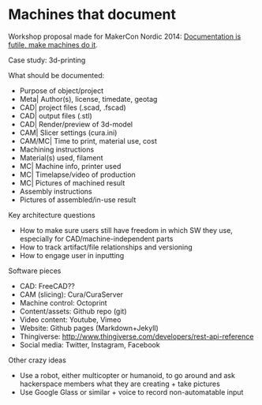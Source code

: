 Machines that document
======================

Workshop proposal made for MakerCon Nordic 2014: [Documentation is futile, make machines do it](https://gist.github.com/jonnor/33f5bf53646fab84bb2d). 

Case study: 3d-printing

What should be documented:

* Purpose of object/project
* Meta| Author(s), license, timedate, geotag
* CAD| project files (.scad, .fscad)
* CAD| output files (.stl)
* CAD| Render/preview of 3d-model
* CAM| Slicer settings (cura.ini)
* CAM/MC| Time to print, material use, cost
* Machining instructions
* Material(s) used, filament
* MC| Machine info, printer used
* MC| Timelapse/video of production
* MC| Pictures of machined result
* Assembly instructions
* Pictures of assembled/in-use result


Key architecture questions

* How to make sure users still have freedom in which SW they use,
especially for CAD/machine-independent parts
* How to track artifact/file relationships and versioning
* How to engage user in inputting 

Software pieces

* CAD: FreeCAD??
* CAM (slicing): Cura/CuraServer
* Machine control: Octoprint
* Content/assets: Github repo (git)
* Video content: Youtube, Vimeo
* Website: Github pages (Markdown+Jekyll)
* Thingiverse: http://www.thingiverse.com/developers/rest-api-reference
* Social media: Twitter, Instagram, Facebook

Other crazy ideas

* Use a robot, either multicopter or humanoid,
to go around and ask hackerspace members what they are creating + take pictures
* Use Google Glass or similar + voice to record non-automatable input

